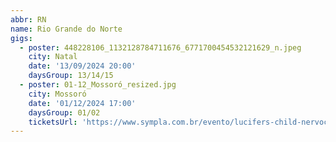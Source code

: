 ```yaml
---
abbr: RN
name: Rio Grande do Norte
gigs:
  - poster: 448228106_1132128784711676_6771700454532121629_n.jpeg
    city: Natal
    date: '13/09/2024 20:00'
    daysGroup: 13/14/15
  - poster: 01-12_Mossoró_resized.jpg
    city: Mossoró
    date: '01/12/2024 17:00'
    daysGroup: 01/02
    ticketsUrl: 'https://www.sympla.com.br/evento/lucifers-child-nervochaos-imflawed/2593404'
---
```


